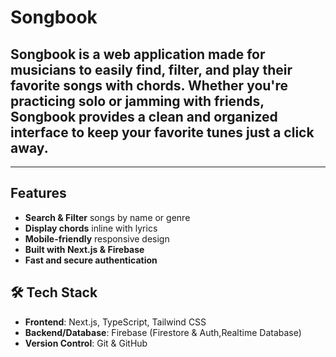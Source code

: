 #  Songbook

<h2>Songbook is a web application made for musicians to easily find, filter, and play their favorite songs with chords. Whether you're practicing solo or jamming with friends, Songbook provides a clean and organized interface to keep your favorite tunes just a click away.</h2>

---

## Features

- **Search & Filter** songs by name or genre  
-  **Display chords** inline with lyrics  
-  **Mobile-friendly** responsive design  
-  **Built with Next.js & Firebase**  
-  **Fast and secure authentication** 
## 🛠 Tech Stack

- **Frontend**: Next.js, TypeScript, Tailwind CSS  
- **Backend/Database**: Firebase (Firestore & Auth,Realtime Database)  
- **Version Control**: Git & GitHub
